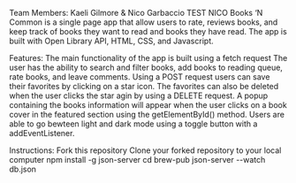 Team Members: Kaeli Gilmore & Nico Garbaccio
TEST NICO
Books ‘N Common is a single page app that allow users to rate, reviews books, and keep track of books they want to read and books they have read. The app is built with Open Library API, HTML, CSS, and Javascript.

Features:
The main functionality of the app is built using a fetch request The user has the ability to search and filter books, add books to reading queue, rate books, and leave comments.
Using a POST request users can save their favorites by clicking on a star icon. The favorites can also be deleted when the user clicks the star agin by using a DELETE request.
A popup containing the books information will appear when the user clicks on a book cover in the featured section using the getElementById() method.
Users are able to go bewteen light and dark mode using a toggle button with a addEventListener.

Instructions:
Fork this repository
Clone your forked repository to your local computer
npm install -g json-server
cd brew-pub
json-server --watch db.json
